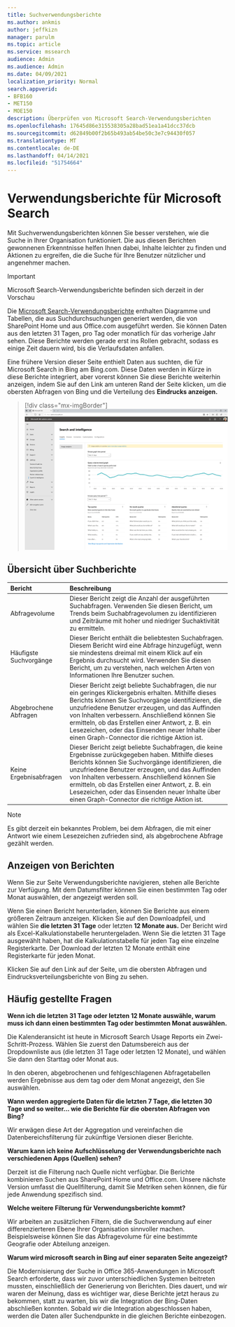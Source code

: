 ```yaml
---
title: Suchverwendungsberichte
ms.author: ankmis
author: jeffkizn
manager: parulm
ms.topic: article
ms.service: mssearch
audience: Admin
ms.audience: Admin
ms.date: 04/09/2021
localization_priority: Normal
search.appverid:
- BFB160
- MET150
- MOE150
description: Überprüfen von Microsoft Search-Verwendungsberichten
ms.openlocfilehash: 17645d86e315538305a28bad51ea1a41dcc37dcb
ms.sourcegitcommit: d62849b00f2b65b493ab54be50c3e7c94430f057
ms.translationtype: MT
ms.contentlocale: de-DE
ms.lasthandoff: 04/14/2021
ms.locfileid: "51754664"
---
```

# <a name="microsoft-search-usage-reports"></a>Verwendungsberichte für Microsoft Search

Mit Suchverwendungsberichten können Sie besser verstehen, wie die Suche in Ihrer Organisation funktioniert. Die aus diesen Berichten gewonnenen Erkenntnisse helfen Ihnen dabei, Inhalte leichter zu finden und Aktionen zu ergreifen, die die Suche für Ihre Benutzer nützlicher und angenehmer machen. [](./make-content-easy-to-find.md)

> [!IMPORTANT]
> Microsoft Search-Verwendungsberichte befinden sich derzeit in der Vorschau

Die [Microsoft Search-Verwendungsberichte](https://admin.microsoft.com/Adminportal/Home?#/MicrosoftSearch/insights) enthalten Diagramme und Tabellen, die aus Suchdurchsuchungen generiert werden, die von SharePoint Home und aus Office.com ausgeführt werden. Sie können Daten aus den letzten 31 Tagen, pro Tag oder monatlich für das vorherige Jahr sehen. Diese Berichte werden gerade erst ins Rollen gebracht, sodass es einige Zeit dauern wird, bis die Verlaufsdaten anfallen.

Eine frühere Version dieser Seite enthielt Daten aus suchten, die für Microsoft Search in Bing am Bing.com. Diese Daten werden in Kürze in diese Berichte integriert, aber vorerst können Sie diese Berichte weiterhin anzeigen, indem Sie auf den Link am unteren Rand der Seite klicken, um die obersten Abfragen von Bing und die Verteilung des **Eindrucks anzeigen.**

> [!div class="mx-imgBorder"]
> ![Dashboard für Suchverwendungsberichte](media/usage-reports/usage_reports_v2.png)

## <a name="overview-of-search-reports"></a>Übersicht über Suchberichte

| Bericht | Beschreibung |
|:-----|:-----|
|Abfragevolume|Dieser Bericht zeigt die Anzahl der ausgeführten Suchabfragen. Verwenden Sie diesen Bericht, um Trends beim Suchabfragevolumen zu identifizieren und Zeiträume mit hoher und niedriger Suchaktivität zu ermitteln.|
|Häufigste Suchvorgänge|Dieser Bericht enthält die beliebtesten Suchabfragen. Diesem Bericht wird eine Abfrage hinzugefügt, wenn sie mindestens dreimal mit einem Klick auf ein Ergebnis durchsucht wird. Verwenden Sie diesen Bericht, um zu verstehen, nach welchen Arten von Informationen Ihre Benutzer suchen.|
|Abgebrochene Abfragen|Dieser Bericht zeigt beliebte Suchabfragen, die nur ein geringes Klickergebnis erhalten. Mithilfe dieses Berichts können Sie Suchvorgänge identifizieren, die unzufriedene Benutzer erzeugen, und das Auffinden von Inhalten verbessern. Anschließend können Sie ermitteln, ob das Erstellen einer Antwort, z. B. ein Lesezeichen, oder das Einsenden neuer Inhalte über einen Graph-Connector die richtige Aktion ist.|
|Keine Ergebnisabfragen|Dieser Bericht zeigt beliebte Suchabfragen, die keine Ergebnisse zurückgegeben haben. Mithilfe dieses Berichts können Sie Suchvorgänge identifizieren, die unzufriedene Benutzer erzeugen, und das Auffinden von Inhalten verbessern. Anschließend können Sie ermitteln, ob das Erstellen einer Antwort, z. B. ein Lesezeichen, oder das Einsenden neuer Inhalte über einen Graph-Connector die richtige Aktion ist.|

>[!NOTE]
>Es gibt derzeit ein bekanntes Problem, bei dem Abfragen, die mit einer Antwort wie einem Lesezeichen zufrieden sind, als abgebrochene Abfrage gezählt werden.

## <a name="viewing-reports"></a>Anzeigen von Berichten

Wenn Sie zur Seite Verwendungsberichte navigieren, stehen alle Berichte zur Verfügung. Mit dem Datumsfilter können Sie einen bestimmten Tag oder Monat auswählen, der angezeigt werden soll.

Wenn Sie einen Bericht herunterladen, können Sie Berichte aus einem größeren Zeitraum anzeigen. Klicken Sie auf den Downloadpfeil, und wählen Sie **die letzten 31 Tage** oder letzten **12 Monate aus.** Der Bericht wird als Excel-Kalkulationstabelle heruntergeladen. Wenn Sie die letzten 31 Tage ausgewählt haben, hat die Kalkulationstabelle für jeden Tag eine einzelne Registerkarte. Der Download der letzten 12 Monate enthält eine Registerkarte für jeden Monat.

Klicken Sie auf den Link auf der Seite, um die obersten Abfragen und Eindrucksverteilungsberichte von Bing zu sehen.

## <a name="frequently-asked-questions"></a>Häufig gestellte Fragen

**Wenn ich die letzten 31 Tage oder letzten 12 Monate auswähle, warum muss ich dann einen bestimmten Tag oder bestimmten Monat auswählen.**

Die Kalenderansicht ist heute in Microsoft Search Usage Reports ein Zwei-Schritt-Prozess. Wählen Sie zuerst den Datumsbereich aus der Dropdownliste aus (die letzten 31 Tage oder letzten 12 Monate), und wählen Sie dann den Starttag oder Monat aus.

In den oberen, abgebrochenen und fehlgeschlagenen Abfragetabellen werden Ergebnisse aus dem tag oder dem Monat angezeigt, den Sie auswählen.

**Wann werden aggregierte Daten für die letzten 7 Tage, die letzten 30 Tage und so weiter... wie die Berichte für die obersten Abfragen von Bing?**

Wir erwägen diese Art der Aggregation und vereinfachen die Datenbereichsfilterung für zukünftige Versionen dieser Berichte.

**Warum kann ich keine Aufschlüsselung der Verwendungsberichte nach verschiedenen Apps (Quellen) sehen?**

Derzeit ist die Filterung nach Quelle nicht verfügbar. Die Berichte kombinieren Suchen aus SharePoint Home und Office.com. Unsere nächste Version umfasst die Quellfilterung, damit Sie Metriken sehen können, die für jede Anwendung spezifisch sind.

**Welche weitere Filterung für Verwendungsberichte kommt?**

Wir arbeiten an zusätzlichen Filtern, die die Suchverwendung auf einer differenzierteren Ebene Ihrer Organisation sinnvoller machen. Beispielsweise können Sie das Abfragevolume für eine bestimmte Geografie oder Abteilung anzeigen.

**Warum wird microsoft search in Bing auf einer separaten Seite angezeigt?**

Die Modernisierung der Suche in Office 365-Anwendungen in Microsoft Search erforderte, dass wir zuvor unterschiedlichen Systemen beitreten mussten, einschließlich der Generierung von Berichten. Dies dauert, und wir waren der Meinung, dass es wichtiger war, diese Berichte jetzt heraus zu bekommen, statt zu warten, bis wir die Integration der Bing-Daten abschließen konnten. Sobald wir die Integration abgeschlossen haben, werden die Daten aller Suchendpunkte in die gleichen Berichte einbezogen.
